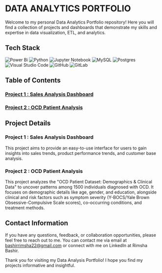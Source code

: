# DATA ANALYTICS PORTFOLIO

Welcome to my personal Data Analytics Portfolio repository! Here you will find a collection of projects and dashboards that demonstrate my skills and expertise in data visualization, ETL, and analytics. 

## Tech Stack 
![Power Bi](https://img.shields.io/badge/power_bi-F2C811?style=for-the-badge&logo=powerbi&logoColor=black)
![Python](https://img.shields.io/badge/python-3670A0?style=for-the-badge&logo=python&logoColor=ffdd54)
![Jupyter Notebook](https://img.shields.io/badge/jupyter-%23FA0F00.svg?style=for-the-badge&logo=jupyter&logoColor=white)
![MySQL](https://img.shields.io/badge/mysql-4479A1.svg?style=for-the-badge&logo=mysql&logoColor=white)
![Postgres](https://img.shields.io/badge/postgres-%23316192.svg?style=for-the-badge&logo=postgresql&logoColor=white)
![Visual Studio Code](https://img.shields.io/badge/Visual%20Studio%20Code-0078d7.svg?style=for-the-badge&logo=visual-studio-code&logoColor=white)
![GitHub](https://img.shields.io/badge/github-%23121011.svg?style=for-the-badge&logo=github&logoColor=white)
![GitLab](https://img.shields.io/badge/gitlab-%23181717.svg?style=for-the-badge&logo=gitlab&logoColor=white)

## Table of Contents 

### [Project 1 : Sales Analysis Dashboard](https://github.com/Rimsha-Bashir/Sales-Analysis-Dashboard) 
### [Project 2 : OCD Patient Analysis](https://github.com/Rimsha-Bashir/OCD-Patient-Analysis)

## Project Details 

### Project 1 : Sales Analysis Dashboard 

This project aims to provide an easy-to-use interface for users to gain insights into sales trends, product performance trends, and customer base analysis.

### Project 2 : OCD Patient Analysis 

This project analyzes the "OCD Patient Dataset: Demographics & Clinical Data" to uncover patterns among 1500 individuals diagnosed with OCD. It focuses on demographic details like age, gender, and education, alongside clinical and risk factors such as symptom severity (Y-BOCS/Yale Brown Obsessive-Compulsive Scale scores), co-occurring conditions, and treatment methods.

## Contact Information
If you have any questions, feedback, or collaboration opportunities, please feel free to reach out to me. You can contact me via email at bashirrimsha22@gmail.com or connect with me on LinkedIn at Rimsha Bashir.

Thank you for visiting my Data Analysis Portfolio! I hope you find my projects informative and insightful.
